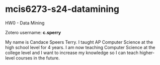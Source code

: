 # mcis6273-s24-datamining
HW0 - Data Mining

Zotero username: **c.sperry**

My name is Candace Speers Terry. I taught AP Computer Science at the high school level for 4 years. I am now teaching Computer Science at the college level and I want to increase my knowledge so I can teach higher-level courses in the future.
